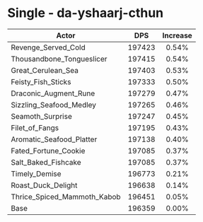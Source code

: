 # Single - da-yshaarj-cthun
| Actor | DPS | Increase |
|---|:---:|:---:|
|Revenge_Served_Cold|197423|0.54%|
|Thousandbone_Tongueslicer|197415|0.54%|
|Great_Cerulean_Sea|197403|0.53%|
|Feisty_Fish_Sticks|197333|0.50%|
|Draconic_Augment_Rune|197279|0.47%|
|Sizzling_Seafood_Medley|197265|0.46%|
|Seamoth_Surprise|197247|0.45%|
|Filet_of_Fangs|197195|0.43%|
|Aromatic_Seafood_Platter|197138|0.40%|
|Fated_Fortune_Cookie|197085|0.37%|
|Salt_Baked_Fishcake|197085|0.37%|
|Timely_Demise|196773|0.21%|
|Roast_Duck_Delight|196638|0.14%|
|Thrice_Spiced_Mammoth_Kabob|196451|0.05%|
|Base|196359|0.00%|
